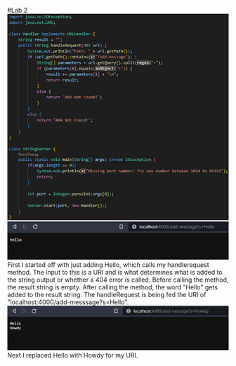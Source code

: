 #Lab 2  
![Image](stringserver.png)  
![Image](server1.png)  
First I started off with just adding Hello, which calls my handlerequest method. The input to this is a URI and is what determines what is added to the string output or whether a 404 error is called. Before calling the method, the result string is empty. After calling the method, the word "Hello" gets added to the result string. The handleRequest is being fed the URI of "localhost:4000/add-messsage?s=Hello".  
![Image](server2.png)  
Next I replaced Hello with Howdy for my URI. 
